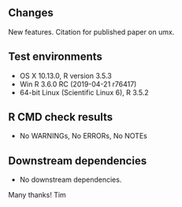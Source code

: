 ## Changes

New features. Citation for published paper on umx.

## Test environments
* OS X 10.13.0, R version 3.5.3
* Win R 3.6.0 RC (2019-04-21 r76417)
* 64-bit Linux (Scientific Linux 6), R 3.5.2

## R CMD check results
* No WARNINGs, No ERRORs, No NOTEs

## Downstream dependencies
* No downstream dependencies.

Many thanks!
Tim